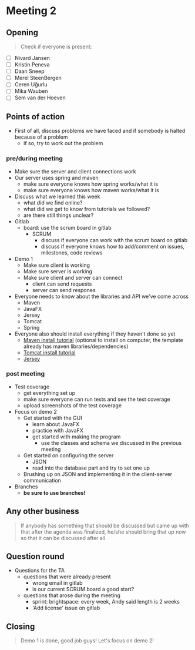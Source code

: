 # Meeting 2

## Opening
> Check if everyone is present:
- [ ] Nivard Jansen
- [ ] Kristin Peneva
- [ ] Daan Sneep
- [ ] Merel SteenBergen
- [ ] Ceren Uğurlu
- [ ] Mika Wauben
- [ ] Sem van der Hoeven

## Points of action

 - First of all, discuss problems we have faced and if somebody is halted because of a problem
    - if so, try to work out the problem

### pre/during meeting
 
 - Make sure the server and client connections work
 - Our server uses spring and maven
    - make sure everyone knows how spring works/what it is
    - make sure everyone knows how maven works/what it is
 - Discuss what we learned this week
    - what did we find online?
    - what did we get to know from tutorials we followed?
    - are there still things unclear?
 - Gitlab
    - board: use the scrum board in gitlab
        - SCRUM
            - discuss if everyone can work with the scrum board on gitlab
            - discuss if everyone knows how to add/comment on issues, milestones, code reviews
 - Demo 1
    - Make sure client is working
    - Make sure server is working
    - Make sure client and server can connect
       - client can send requests
       - server can send respones
 - Everyone needs to know about the libraries and API we've come across
    - Maven
    - JavaFX
    - Jersey
    - Tomcat
    - Spring
 - Everyone also should install everything if they haven't done so yet
    - [Maven install tutorial](https://docs.wso2.com/display/IS323/Installing+Apache+Maven+on+Windows) (optional to install on computer, the template already has maven libraries/dependencies)
    - [Tomcat install tutorial](http://openl-tablets.org/files/openl-tablets/5.13.0/OpenL%20Tablets%20-%20Installation%20Guide/SMPUserInstallingApacheTomcatOnWindows.html)
    - [Jersey](https://jersey.github.io/)


### post meeting
 - Test coverage
     - get everything set up
     - make sure everyone can run tests and see the test coverage
     - upload screenshots of the test coverage
 - Focus on demo 2
    - Get started with the GUI
      - learn about JavaFX
      - practice with JavaFX
      - get started with making the program
         - use the classes and schema we discussed in the previous meeting
    - Get started on configuring the server
      - JSON
      - read into the database part and try to set one up
    - Brushing up on JSON and implementing it in the client-server communication
 - Branches
    - **be sure to use branches!**


## Any other business
> If anybody has something that should be discussed but came up with that after the agenda was finalized, he/she should bring that up now so that it can be discussed after all.

## Question round
- Questions for the TA
    - questions that were already present
        - wrong email in gitlab
        - is our current SCRUM board a good start?
    - questions that arose during the meeting
        - sprint: brightspace: every week, Andy said length is 2 weeks
        - 'Add license' issue on gitlab

## Closing
> Demo 1 is done, good job guys!
> Let's focus on demo 2!